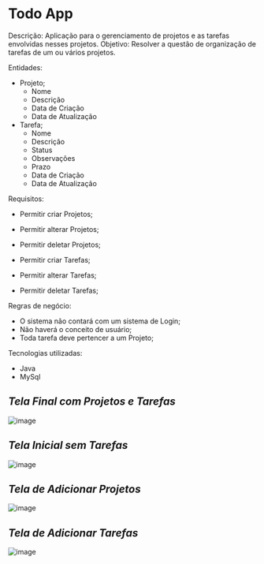 # Todo App

Descrição: Aplicação para o gerenciamento de projetos e as tarefas envolvidas nesses projetos.
Objetivo: Resolver a questão de organização de tarefas de um ou vários projetos.

Entidades:

* Projeto;
	- Nome
	- Descrição
	- Data de Criação
	- Data de Atualização
* Tarefa;
	- Nome
	- Descrição
	- Status
	- Observações
	- Prazo
	- Data de Criação
	- Data de Atualização

Requisitos:

* Permitir criar Projetos;
* Permitir alterar Projetos;
* Permitir deletar Projetos;

* Permitir criar Tarefas;
* Permitir alterar Tarefas;
* Permitir deletar Tarefas;

Regras de negócio:

* O sistema não contará com um sistema de Login;
* Não haverá o conceito de usuário;
* Toda tarefa deve pertencer a um Projeto;

Tecnologias utilizadas:

* Java
* MySql

## <i>Tela Final com Projetos e Tarefas</i>
![image](https://user-images.githubusercontent.com/86898523/174441702-e84daac5-22d5-4910-8e0a-bf76a736b1fa.png)

## <i>Tela Inicial sem Tarefas</i>
![image](https://user-images.githubusercontent.com/86898523/174443221-9f7c717c-cba8-4ac4-8554-0eb1ef1cc839.png)

## <i>Tela de Adicionar Projetos</i>
![image](https://user-images.githubusercontent.com/86898523/173421105-8aa17be9-7304-49fb-b75c-5f39747f93d7.png)

## <i>Tela de Adicionar Tarefas</i>
![image](https://user-images.githubusercontent.com/86898523/173421646-9f11c3f7-9a69-446c-b9f4-0b1c823655f7.png)
